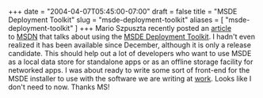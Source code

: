+++
date = "2004-04-07T05:45:00-07:00"
draft = false
title = "MSDE Deployment Toolkit"
slug = "msde-deployment-toolkit"
aliases = [
	"msde-deployment-toolkit"
]
+++
Mario Szpuszta recently posted an <A target="_blank" href="http://msdn.microsoft.com/library/default.asp?url=/library/en-us/dnmsde/html/msdedepl.asp">article</A> to&nbsp;<A target="_blank" href="http://msdn.microsoft.com">MSDN</A> that talks about using the <A target="_blank" href="http://www.microsoft.com/downloads/details.aspx?FamilyID=6e9a7403-c4ba-4d98-bb0b-2c9d6414071f&amp;DisplayLang=en">MSDE Deployment Toolkit</A>. I hadn't even realized it has been available since December, although it is only a release candidate. This should help out a lot of developers who want to use MSDE as a local data store for standalone apps or as an offline storage facility for networked apps. I was about ready to write some sort of front-end for the MSDE installer to use with the software we are writing at <A target="_blank" href="http://goalcentrix.com/">work</A>. Looks like I don't need to now. Thanks MS!